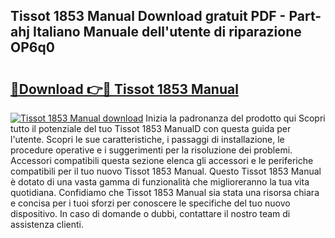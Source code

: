 ## Tissot 1853 Manual Download gratuit PDF - Part-ahj Italiano Manuale dell'utente di riparazione OP6q0

# <h2><a href="http://dfbnx78.blite.top/?on=Tissot+1853+Manual">🔗Download 👉🔴 Tissot 1853 Manual</a></h2>

[![Tissot 1853 Manual download](https://i.imgur.com/lujVjoI.png)](http://dfbnx78.blite.top/?on=Tissot+1853+Manual)
Inizia la padronanza del prodotto qui Scopri tutto il potenziale del tuo Tissot 1853 ManualD con questa guida per l'utente. Scopri le sue caratteristiche, i passaggi di installazione, le procedure operative e i suggerimenti per la risoluzione dei problemi. Accessori compatibili questa sezione elenca gli accessori e le periferiche compatibili per il tuo nuovo Tissot 1853 Manual. Questo Tissot 1853 Manual è dotato di una vasta gamma di funzionalità che miglioreranno la tua vita quotidiana. Confidiamo che Tissot 1853 Manual sia stata una risorsa chiara e concisa per i tuoi sforzi per conoscere le specifiche del tuo nuovo dispositivo. In caso di domande o dubbi, contattare il nostro team di assistenza clienti.
